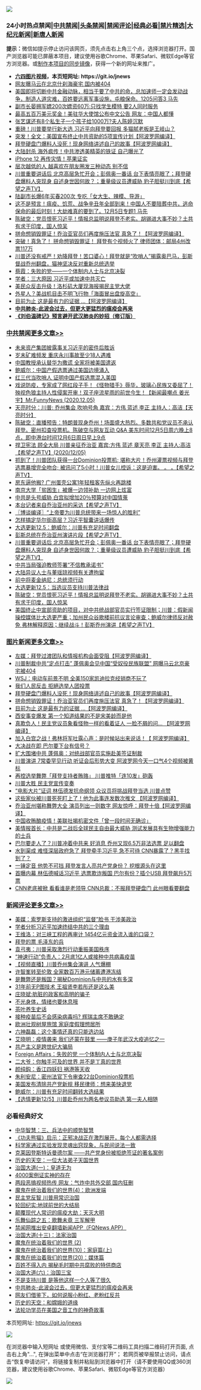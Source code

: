 ![](https://raw.githubusercontent.com/fqnews/bnews/master/64photo/fqnews-qr.jpg)

<div id="tt">
<h3>24小时热点禁闻|<a href="#%E4%B8%AD%E5%85%B1%E7%A6%81%E9%97%BB%E6%9B%B4%E5%A4%9A%E6%96%87%E7%AB%A0">中共禁闻</a>|<a href="#%E5%9B%BE%E7%89%87%E6%96%B0%E9%97%BB%E6%9B%B4%E5%A4%9A%E6%96%87%E7%AB%A0">头条禁闻</a>|<a href="#%E6%96%B0%E9%97%BB%E8%AF%84%E8%AE%BA%E6%9B%B4%E5%A4%9A%E6%96%87%E7%AB%A0">禁闻评论|<a href="#%E5%BF%85%E7%9C%8B%E7%BB%8F%E5%85%B8%E5%A5%BD%E6%96%87">经典必看|<a href="/video.md#%E7%A6%81%E7%89%87%E7%B2%BE%E9%80%89">禁片精选</a>|<a href="https://github.com/fqnews/djy/blob/master/gb/nf1351518.md#1">大纪元新闻</a>|<a href="https://github.com/fqnews/ntdtv/blob/master/gb/prog204.md#1">新唐人新闻</a></h3>
<div><b>提示：</b>微信如提示停止访问该网页，须先点击右上角三个点，选择浏览器打开。国产浏览器可能已屏蔽本项目，建议使用谷歌Chrome、苹果Safari、微软Edge等官方浏览器。或<a href="https://github.com/fqnews/bnews/blob/master/%E5%88%B6%E4%BD%9Cgit%E7%A6%81%E9%97%BB%E9%95%9C%E5%83%8F.md">制作本项目的同步镜像</a>，获得一个新的网址来推广。</div>
<ul>
<li><b><a href="http://d1.bdrive.tk/64.mp4" target="_blank">六四图片视频</a>，本页短网址: https://git.io/jnews</b></li>
<li><a href="/cbnews/20201205/1442436.md">网友曝马云在北京什刹海豪宅 国内被404</a></li>
<li><a href="/bannedvideo/20201205/1442409.md">美国即将切断中共金融动脉，相当于要了中共的命，总加速师一定会发动战争，制造人道灾难，百姓要远离军事设施，屯粮保命。1205问答3 马先</a></li>
<li><a href="/baitai/20201205/1442627.md">副市长晏拥军嫖200次嫖资60万:只找学生模特 要2人同时服务</a></li>
<li><a href="/cnnews/20201205/1442579.md">最高五百万美元奖金！美驻华大使馆公布中文公告 网友：中国人都懂</a></li>
<li><a href="/baitai/20201205/1442413.md">张艺谋还有8个私生子一个孩子给1000万?夫人陈婷沉默</a></li>
<li><a href="/cnnews/20201205/1442644.md">重磅！川普要举行新大选 习近平向拜登要回报 多猫腻老板是王岐山？</a></li>
<li><a href="/cnnews/20201205/1442549.md">突发！全文：美国宣布终止中共资助的5项宣传计划【阿波罗网编译】</a></li>
<li><a href="/topimagenews/20201205/1442568.md">拜登硬盘门爆料人没死！现身网络讲述自己的故事【阿波罗网编译】</a></li>
<li><a href="/cnnews/20201205/1442548.md">大陆封杀 海外疯传！中共渗透美精英的铁证 自己曝光了</a></li>
<li><a href="/cnnews/20201205/1442545.md">iPhone 12 再传灾情！苹果证实</a></li>
<li><a href="/lifebaike/20201205/1442578.md">层次越低的人 越喜欢在朋友圈发三种动态 别不信</a></li>
<li><a href="/cbnews/20201206/1442731.md">川普重要讲话后   北京高层急忙开会；彭佩奥一番话  台下表情亮眼了；拜登硬盘爆料人突现身 自述身世因何故？；重量级议员遭威胁  豹子胆挺川到底【希望之声TV】</a></li>
<li><a href="/cnnews/20201206/1442756.md">陆副市长爆6年买春200次 专吃「女大生、辣模、导游」</a></li>
<li><a href="/bannedvideo/20201205/1442668.md">这不是预言！瘟疫、饥荒、战争辛丑年全部到来！中国人不要陪葬中共，逃命保命的最后时刻！大劫难真的要到了。12月5日专题1  马先</a></li>
<li><a href="/cbnews/20201205/1442655.md">陈破空：党员恨死习近平！情报总监明说拜登不老实。胡锡进大事不妙？土共有求于印度，国人惊呆</a></li>
<li><a href="/topimagenews/20201205/1442408.md">拼命想销毁罪证！乔治亚官员们再度施压法官 真急了！【阿波罗网编译】</a></li>
<li><a href="/cnnews/20201205/1442704.md">突破！真急了！ 拼命想销毁罪证！ 拜登有个视频火了 律师团体：邮局4州改票117万</a></li>
<li><a href="/bannedvideo/20201206/1442790.md">川普还没有戒严！劝降拜登！苦口婆心！拜登就是“吹哨人”揭露奥巴马，彭斯督战乔州翻盘，猫神坚决反对重新总统选举</a></li>
<li><a href="/baitai/20201205/1442372.md">蔡霞：失败的党——一个体制内人士与北京决裂</a></li>
<li><a href="/comments/20201205/1442622.md">学者：三大原因 习近平或加速中共灭亡</a></li>
<li><a href="/cnnews/20201205/1442547.md">美民众反击升级！洛杉矶大厦现海报揭民主党大佬</a></li>
<li><a href="/cnnews/20201205/1442538.md">外星人？美战机目击不明飞行物「海面冒出盘旋高空」</a></li>
<li><a href="/topimagenews/20201205/1442397.md">目前为止 这是最有力的证据 …【阿波罗网编译】</a></li>
<li><b><a href="/comments/20200211/1275071.md" target="_blank">中共肺炎-此波会过去，但更大更猛烈的瘟疫会再来</a></b></li>
<li><b><a href="/comments/20200207/1272816.md" target="_blank">《刘伯温碑记》预言避开武汉肺炎的妙招（修订版）</a></b></li>
</ul>
</div>

<div class="catlist">
<h3><a href="/cbnews/" target="_blank">中共禁闻</a><span><a href="/cbnews/" target="_blank" rel="nofollow">更多文章>></a></span></h3>
<ul>
<li><a href="/cbnews/20201206/1442914.md" target="_blank">未来资产集团披露事关习近平的密件后胜诉</a></li>
<li><a href="/cbnews/20201206/1442730.md" target="_blank">岁末矿难频发 重庆永川事故至少18人遇难</a></li>
<li><a href="/cbnews/20201206/1442893.md" target="_blank">中国教授承认替华为撒谎 全家将被美国遣返</a></li>
<li><a href="/cbnews/20201206/1442892.md" target="_blank">鲍威尔：中国产假选票通过美国边境涌入</a></li>
<li><a href="/cbnews/20201206/1442891.md" target="_blank">红三代当吹哨人 证明中国产假选票混入美国</a></li>
<li><a href="/cbnews/20201206/1442881.md" target="_blank">戏说防疫，专家成了网红段子手！《怪物猎手》辱华，玻璃心民族又委屈了！殃视色狼主持人性侵案开审！双子座流星雨的前世今生！【新闻最嘲点 姜光宇】Mr.FunnyNews (2020.12.05)‬</a></li>
<li><a href="/cbnews/20201206/1442864.md" target="_blank">天亮时分：川普: 乔州集会 吹响号角 嘉宾：方伟 蓝述 李正 主持人：高洁【天亮时分】</a></li>
<li><a href="/cbnews/20201206/1442863.md" target="_blank">陈破空：直播预告：特朗普现身乔州！场面盛大热烈。多数共和党议员不承认拜登。密州扣查投票机。陈破空与网友互动 Q&amp;A 美东时间12月5日周六晚上8点，即中港台时间12月6日周日早上9点</a></li>
<li><a href="/cbnews/20201206/1442839.md" target="_blank">捍卫宪法  顾全大局 川普亲征乔治亚   嘉宾:方伟 蓝述 章天亮 李正 主持人:高洁【希望之声TV】(2020/12/05)</a></li>
<li><a href="/cbnews/20201206/1442818.md" target="_blank">抓到了！川普团队获得一台Dominion投票机; 堪称大片！乔州灌票视频与拜登选票暴增完全吻合; 被讯问了5小时！川普女儿控诉：这是迫害。 。 。【希望之声TV】</a></li>
<li><a href="/cbnews/20201206/1442807.md" target="_blank">房东逼他搬? 广州蛋壳公寓1年轻租客先纵火再跳楼</a></li>
<li><a href="/cbnews/20201206/1442806.md" target="_blank">南京大学「贫困生」被爆一边领补助 一边网上炫富</a></li>
<li><a href="/cbnews/20201206/1442788.md" target="_blank">中共是头号威胁 白宫拟增加20％预算对中国情蒐</a></li>
<li><a href="/cbnews/20201206/1442781.md" target="_blank">本台记者来自乔治亚州的采访【希望之声TV】</a></li>
<li><a href="/cbnews/20201206/1442777.md" target="_blank">〖博谈编译〗“上帝要为川普总统带来一场惊人的胜利”</a></li>
<li><a href="/cbnews/20201206/1442773.md" target="_blank">怎样搞定华尔街高层？习近平智囊讲话爆传</a></li>
<li><a href="/cbnews/20201206/1442759.md" target="_blank">大选更新12.5：鲍威尔：川普有充足时间翻盘</a></li>
<li><a href="/cbnews/20201206/1442748.md" target="_blank">彭斯总统在乔治亚州演讲片段【希望之声TV】</a></li>
<li><a href="/cbnews/20201206/1442731.md" target="_blank">川普重要讲话后   北京高层急忙开会；彭佩奥一番话  台下表情亮眼了；拜登硬盘爆料人突现身 自述身世因何故？；重量级议员遭威胁  豹子胆挺川到底【希望之声TV】</a></li>
<li><a href="/cbnews/20201205/1442707.md" target="_blank">中共当局强迫教师签署“不信教承诺书”</a></li>
<li><a href="/cbnews/20201205/1442691.md" target="_blank">大陆异议人士与董瑶琼视频有关遭拘留</a></li>
<li><a href="/cbnews/20201205/1442679.md" target="_blank">前中将麦金纳尼：总统须行动</a></li>
<li><a href="/cbnews/20201205/1442675.md" target="_blank">大选更新12.5：当选议员支持川普法律战</a></li>
<li><a href="/cbnews/20201205/1442655.md" target="_blank">陈破空：党员恨死习近平！情报总监明说拜登不老实。胡锡进大事不妙？土共有求于印度，国人惊呆</a></li>
<li><a href="/cbnews/20201205/1442652.md" target="_blank">美国终止中宣部资助的项目，对中共统战部官员实行签证限制；川普：假新闻操控媒体比大选更严重；加州民众谷歌楼前抗议言论审查；鲍威尔律师反对赦免 弗林解释原因；继续战斗！彭斯乔州演讲【希望之声TV】</a></li>

</ul>
</div>
<div class="catlist">
<h3><a href="/topimagenews/" target="_blank">图片新闻</a><span><a href="/topimagenews/" target="_blank" rel="nofollow">更多文章>></a></span></h3>
<ul>
<li><a href="/topimagenews/20201206/1442867.md" target="_blank">左媒：拜登过渡团队和情报机构会面受阻【阿波罗网编译】</a></li>
<li><a href="/topimagenews/20201206/1442817.md" target="_blank">川普制裁中共“定点打击” 蓬佩奥会见中国“受奴役民族联盟” 网曝马云北京豪宅被404</a></li>
<li><a href="/topimagenews/20201206/1442795.md" target="_blank">WSJ：电动车前景不明 全美150家凯迪拉克经销商不玩了</a></li>
<li><a href="/topimagenews/20201206/1442772.md" target="_blank">我们人民反击 拒絕选举人团投票</a></li>
<li><a href="/topimagenews/20201205/1442568.md" target="_blank">拜登硬盘门爆料人没死！现身网络讲述自己的故事【阿波罗网编译】</a></li>
<li><a href="/topimagenews/20201205/1442408.md" target="_blank">拼命想销毁罪证！乔治亚官员们再度施压法官 真急了！【阿波罗网编译】</a></li>
<li><a href="/topimagenews/20201205/1442397.md" target="_blank">目前为止 这是最有力的证据 …【阿波罗网编译】</a></li>
<li><a href="/topimagenews/20201205/1442396.md" target="_blank">西安事变爆发 第一个知道结果的不是宋美龄而是他</a></li>
<li><a href="/topimagenews/20201205/1442375.md" target="_blank">真欺负人！民主党议员象看怪物一样的看着证人 一脸不屑的问&#8230; 【阿波罗网编译】</a></li>
<li><a href="/topimagenews/20201205/1442363.md" target="_blank">加入白宫之战！弗林将军吐露心声：是时候站出来说话！【 阿波罗网编译】</a></li>
<li><a href="/topimagenews/20201205/1442291.md" target="_blank">大决战在即 巴尔要下台有信号？</a></li>
<li><a href="/topimagenews/20201205/1442290.md" target="_blank">扩大围堵中共 蓬佩奥：对统战部官员实施赴美签证制裁</a></li>
<li><a href="/topimagenews/20201205/1442285.md" target="_blank">川普演讲 7常委罕见行动 听证会后形势大变 阿波罗网今天一口气4个视频被黄标</a></li>
<li><a href="/topimagenews/20201205/1442264.md" target="_blank">再控选举舞弊「拜登支持者贿赂」 川普推特「连10发」砲轰</a></li>
<li><a href="/topimagenews/20201205/1442262.md" target="_blank">川普大胜 民主党宣传变奏</a></li>
<li><a href="/topimagenews/20201204/1442050.md" target="_blank">“电影大片”证词 林伍德发抗命纲领 众议员将挑战拜登当选 川普点赞</a></li>
<li><a href="/topimagenews/20201204/1442014.md" target="_blank">这些家伙被川普死死盯上了！他为此事连发数次推文 【阿波罗网编译】</a></li>
<li><a href="/topimagenews/20201204/1441990.md" target="_blank">乔治亚州堪称舞弊大全 演员列出一则数字 网友惊呼：拜登十倍【阿波罗网编译】</a></li>
<li><a href="/topimagenews/20201204/1441871.md" target="_blank">中国收贿酿疫情！美联社揭机密文件「曾一段时间无确诊」</a></li>
<li><a href="/topimagenews/20201204/1441776.md" target="_blank">美情报首长：中共是二战后全球民主自由最大威胁 测试发展具有生物增强能力的士兵</a></li>
<li><a href="/topimagenews/20201204/1441733.md" target="_blank">巴尔要走人了？川普冲着中共来 好消息 乔州又现6.5万非法选票 足以翻盘</a></li>
<li><a href="/topimagenews/20201204/1441718.md" target="_blank">水到渠成 难怪深层政府急了 拜登牵手习近平 急不可待 CNN暴露了？黑手找到了？</a></li>
<li><a href="/topimagenews/20201204/1441655.md" target="_blank">一锤定音 他势不可挡 拜登发言人亮共产党身份？ 挖根源头在这里</a></li>
<li><a href="/topimagenews/20201203/1441592.md" target="_blank">首曝内幕 林伍德喊话习近平 选票欺诈叛国 巴尔有份？插个USB 拜登飙升5万票</a></li>
<li><a href="/topimagenews/20201203/1441549.md" target="_blank">CNN老底被掀 看看谁是老领导 CNN总裁：不报拜登硬盘门 此州眼看要翻盘</a></li>

</ul>
</div>
<div class="catlist">
<h3><a href="/comments/" target="_blank">新闻评论</a><span><a href="/comments/" target="_blank" rel="nofollow">更多文章>></a></span></h3>
<ul>
<li><a href="/comments/20201206/1442945.md" target="_blank">美媒：索罗斯支持的激进组织“监督”脸书 干涉美政治</a></li>
<li><a href="/comments/20201206/1442931.md" target="_blank">学者分析习近平加速终结中共的三个理由</a></li>
<li><a href="/comments/20201206/1442929.md" target="_blank">王维洛：对三峡工程的再审计 1454亿元资金流入谁的口袋？</a></li>
<li><a href="/comments/20201206/1442928.md" target="_blank">拜登的票 毛泽东的兵</a></li>
<li><a href="/comments/20201206/1442927.md" target="_blank">袁弓夷：川普采取激烈行动重振美国秩序</a></li>
<li><a href="/comments/20201206/1442903.md" target="_blank">“神速行动”负责人：2月底1亿人或接种中共病毒疫苗</a></li>
<li><a href="/comments/20201206/1442887.md" target="_blank">【视频直播】川普乔州集会演讲 人气爆棚</a></li>
<li><a href="/comments/20201206/1442886.md" target="_blank">许智峯转至伦敦 全家数百万港元储蓄遭港冻结</a></li>
<li><a href="/comments/20201206/1442872.md" target="_blank">是舞弊还是叛国？揭秘Dominion与中共的水有多深</a></li>
<li><a href="/comments/20201206/1442871.md" target="_blank">31年前无P图技术 王祖贤李若彤还是这么美</a></li>
<li><a href="/comments/20201206/1442852.md" target="_blank">庄晓斌:肮脏的政客和高明的骗子</a></li>
<li><a href="/comments/20201206/1442836.md" target="_blank">不光身体，情绪也要休息哦</a></li>
<li><a href="/comments/20201206/1442835.md" target="_blank">茶叶养生史话</a></li>
<li><a href="/comments/20201206/1442834.md" target="_blank">接种疫苗后不会感染病毒吗? 辉瑞主席不敢确定</a></li>
<li><a href="/comments/20201206/1442833.md" target="_blank">欧洲壮观树屋旅馆 家庭度假理想居所</a></li>
<li><a href="/comments/20201206/1442829.md" target="_blank">六神磊磊：这个事情还真的只能选边站</a></li>
<li><a href="/comments/20201206/1442827.md" target="_blank">艾晓明：疫情袭来 我们还蒙在鼓里 ——庚子年武汉大疫追忆之一</a></li>
<li><a href="/comments/20201206/1442826.md" target="_blank">共产主义是跨世纪大骗局</a></li>
<li><a href="/comments/20201206/1442825.md" target="_blank">Foreign Affairs：失败的党 一个体制内人士与北京决裂</a></li>
<li><a href="/comments/20201206/1442824.md" target="_blank">二大爷：你触手可及的世界 并不是丁真的世界</a></li>
<li><a href="/comments/20201206/1442823.md" target="_blank">颜纯鈎：香江四妖妇 祸港等天收</a></li>
<li><a href="/comments/20201206/1442767.md" target="_blank">朱利安尼：密州法官下令审查22台Dominion投票机</a></li>
<li><a href="/comments/20201206/1442761.md" target="_blank">美国发布清除共产党新规 移民律师：想来美快退党</a></li>
<li><a href="/comments/20201206/1442758.md" target="_blank">鲍威尔：川普有充足时间翻转大选结果</a></li>
<li><a href="/comments/20201206/1442734.md" target="_blank">【选情更新12/5】川普赴乔州为两名参议员助选 第一夫人相随</a></li>

</ul>
</div>

<div class="catlist">
<h3>必看经典好文</h3>
<ul>
<li><a href="/comments/20200605/783248.md" target="_blank">中华智慧：三、兵法中的顺势智慧</a></li>
<li><a href="/comments/20200308/1290182.md" target="_blank">《功夫熊猫》启示：正邪决战正在激烈展开，每个人都需选择</a></li>
<li><a href="/comments/20200921/1400587.md" target="_blank">科学家通过实验发现灵魂出窍现象，与民间说法一致</a></li>
<li><a href="/comments/20201010/1411225.md" target="_blank">克莱因登斯特诉曼德尔案 ——共产党身份被拒绝签证的著名案例</a></li>
<li><a href="/tculture/20121025/73067.md" target="_blank">历史的天空：一位大法弟子天国世界</a></li>
<li><a href="/cbnews/20180307/911097.md" target="_blank">治国大道(一)：皇道无为</a></li>
<li><a href="/lifebaike/20201113/1430218.md" target="_blank">4000案例证实神的存在</a></li>
<li><a href="/cbnews/20200703/1355059.md" target="_blank">两段恶搞视频热传 网友：气炸中共外交部 国内狂删</a></li>
<li><a href="/topimagenews/20180522/946266.md" target="_blank">魔鬼在统治着我们的世界(4)：欧洲发端</a></li>
<li><a href="/comments/20200621/1348236.md" target="_blank">民主党反智 川普用常识治国</a></li>
<li><a href="/comments/20200920/582873.md" target="_blank">轮回纪实:地球前世的大结局</a></li>
<li><a href="/comments/20200619/783185.md" target="_blank">颠覆现代人常识的瘟疫大劫：天灭大明</a></li>
<li><a href="/tculture/20170715/791820.md" target="_blank">乐舞仙踪之五：歌舞未竟 三军解甲</a></li>
<li><a href="/comments/20200503/1322531.md" target="_blank">禁闻网推出安卓翻墙新闻APP（FQNews APP）</a></li>
<li><a href="/cbnews/20180319/916654.md" target="_blank">治国大道(十三)：法家治国</a></li>
<li><a href="/topimagenews/20180520/944940.md" target="_blank">魔鬼在统治着我们的世界 (2)</a></li>
<li><a href="/topimagenews/20180529/950153.md" target="_blank">魔鬼在统治着我们的世界(10)：家庭篇(上)</a></li>
<li><a href="/comments/20180725/976787.md" target="_blank">魔鬼在统治着我们的世界(20)：媒体篇</a></li>
<li><a href="/lifebaike/20200711/1358994.md" target="_blank">百姓不得入内 揭秘毛时期中共腐败的特供商店</a></li>
<li><a href="/cbnews/20180312/913459.md" target="_blank">治国大道(六)：治国三宝</a></li>
<li><a href="/comments/20200716/1361654.md" target="_blank">不是支持川普 是等他这样一个人等了很久</a></li>
<li><a href="/comments/20200211/1275071.md" target="_blank">中共肺炎-此波会过去，但更大更猛烈的瘟疫会再来</a></li>
<li><a href="/comments/20200712/1359630.md" target="_blank">网友们借鉴下，如何说服小粉红、老粉红反共</a></li>
<li><a href="/cbnews/20190219/1083302.md" target="_blank">历史的天空：和嫦娥的道缘</a></li>
<li><a href="/comments/20200511/1326751.md" target="_blank">法轮功学员在美国之音工作的神奇故事</a></li>

</ul>
</div>

本页短网址: https://git.io/jnews

![](https://raw.githubusercontent.com/fqnews/bnews/master/64photo/fqnews-qr.jpg)

在浏览器中输入短网址 或使用微信、支付宝等二维码工具扫描二维码打开页面, 点击右上角"...", 在弹出菜单中点击“在浏览器打开”； 若网页被举报禁止访问，请点击“恢复申请访问”，将链接复制并粘贴到浏览器中打开（请不要使用QQ或360浏览器，建议使用谷歌Chrome、苹果Safari、微软Edge等官方浏览器）

![](https://raw.githubusercontent.com/fqnews/bnews/master/64photo/wx.jpg)